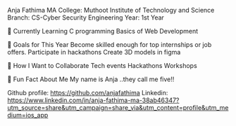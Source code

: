 Anja Fathima MA
College: Muthoot Institute of Technology and Science
Branch: CS-Cyber Security Engineering
Year: 1st Year

🌱 Currently Learning
C programming
Basics of Web Development

🎯 Goals for This Year
Become skilled enough for top internships or job offers.
Participate in  hackathons
Create 3D models in figma

👯 How I Want to Collaborate
Tech events
Hackathons
Workshops

💬 Fun Fact About Me
My name is Anja ..they call me five!!

Github profile: https://github.com/anjafathima
Linkedin: https://www.linkedin.com/in/anja-fathima-ma-38ab46347?utm_source=share&utm_campaign=share_via&utm_content=profile&utm_medium=ios_app
